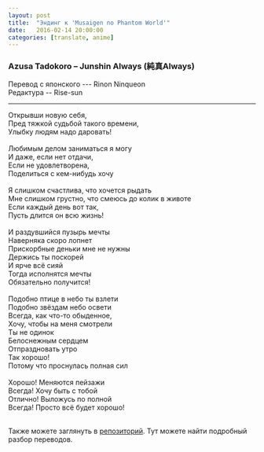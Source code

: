 ```yaml
---
layout: post
title:  "Эндинг к 'Musaigen no Phantom World'"
date:   2016-02-14 20:00:00
categories: [translate, anime]
---
```

<div class="modal fade" id="myModal" tabindex="-1" role="dialog" aria-labelledby="myModalLabel" aria-hidden="true">
      <div class="modal-dialog">
        <div class="modal-content">
		<center>
          <div class="modal-body">               
          </div>
		</center>
        </div><!-- /.modal-content -->
      </div><!-- /.modal-dialog -->
    </div><!-- /.modal -->

<div class="thumbnails">
</div>

### Azusa Tadokoro &ndash; Junshin Always (純真Always)

Перевод с японского --- Rinon Ninqueon<br>
Редактура -- Rise-sun<br>
<hr>
Открывши новую себя, <br>
Пред тяжкой судьбой такого времени, <br>
Улыбку людям надо даровать! <br>
<br>
Любимым делом заниматься я могу <br>
И даже, если нет отдачи, <br>
Если не удовлетворена, <br>
Поделиться с кем-нибудь хочу <br>
<br>
Я слишком счастлива, что хочется рыдать <br>
Мне слишком грустно, что смеюсь до колик в животе <br>
Если каждый день вот так, <br>
Пусть длится он всю жизнь! <br>
<br>
И раздувшийся пузырь мечты <br>
Наверняка скоро лопнет <br>
Прискорбные деньки мне не нужны <br>
Держись ты поскорей <br>
И ярче всё сияй <br>
Тогда исполнятся мечты <br>
Обязательно получится! <br>
<br>
Подобно птице в небо ты взлети <br>
Подобно звёздам небо освети <br>
Всегда, как что-то обыденное, <br>
Хочу, чтобы на меня смотрели <br>
Ты не одинок <br>
Белоснежным сердцем <br>
Отпраздновать утро <br>
Так хорошо! <br>
Потому что проснулась полная сил <br>
<br>
Хорошо! Меняются пейзажи <br>
Всегда! Хочу быть с тобой <br>
Отлично! Выложусь по полной <br>
Всегда! Просто всё будет хорошо!<br>
<br><p>Также можете заглянуть в <a href="https://github.com/RinonNinqueon/source/tree/master/translate">репозиторий</a>. Тут можете найти подробный разбор переводов.</p>
<br><br><br><br><br>